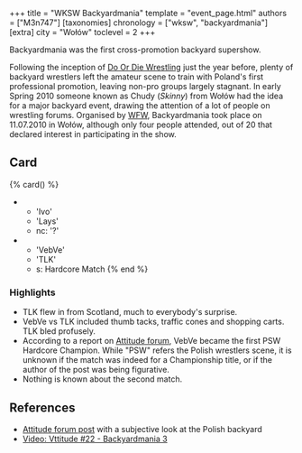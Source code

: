 +++
title = "WKSW Backyardmania"
template = "event_page.html"
authors = ["M3n747"]
[taxonomies]
chronology = ["wksw", "backyardmania"]
[extra]
city = "Wołów"
toclevel = 2
+++

Backyardmania was the first cross-promotion backyard supershow.

Following the inception of [Do Or Die Wrestling](@/o/ddw.md) just the year before, plenty of backyard wrestlers left the amateur scene to train with Poland's first professional promotion, leaving non-pro groups largely stagnant. In early Spring 2010 someone known as Chudy (_Skinny_) from Wołów had the idea for a major backyard event, drawing the attention of a lot of people on wrestling forums. Organised by [WFW](@/o/wksw.md), Backyardmania took place on 11.07.2010 in Wołów, although only four people attended, out of 20 that declared interest in participating in the show.

## Card

{% card() %}
- - 'Ivo'
  - 'Lays'
  - nc: '?'
- - 'VebVe'
  - 'TLK'
  - s: Hardcore Match
{% end %}

### Highlights

* TLK flew in from Scotland, much to everybody's surprise.
* VebVe vs TLK included thumb tacks, traffic cones and shopping carts. TLK bled profusely.
* According to a report on [Attitude forum][atti], VebVe became the first PSW Hardcore Champion. While "PSW" refers the Polish wrestlers scene, it is unknown if the match was indeed for a Championship title, or if the author of the post was being figurative.
* Nothing is known about the second match.

## References

* [Attitude forum post][atti] with a subjective look at the Polish backyard
* [Video: Vttitude #22 - Backyardmania 3](https://www.youtube.com/watch?v=wrp72bHhXOc)

[atti]: https://forum.wrestling.pl/topic/28501-dok%C4%85d-zmierzasz-backyardzie/#comment-272796
